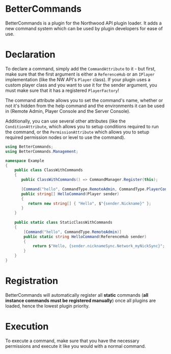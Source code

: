 # BetterCommands
BetterCommands is a plugin for the Northwood API plugin loader. It adds a new command system which can be used by plugin developers for ease of use.

# Declaration
To declare a command, simply add the `CommandAttribute` to it - but first, make sure that the first argument is either a `ReferenceHub` or an `IPlayer` implementation (like the NW API's `Player` class). If your plugin uses a custom player class and you want to use it for the sender argument, you must make sure that it has a registered `PlayerFactory`!

The command attribute allows you to set the command's name, whether or not it's hidden from the help command and the environments it can be used in (Remote Admin, Player Console and the Server Console).

Additionally, you can use several other attributes (like the `ConditionAttribute`, which allows you to setup conditions required to run the command, or the `PermissionAttribute` which allows you to setup required permission nodes or level to use the command).


```csharp
using BetterCommands;
using BetterCommands.Management;

namespace Example
{
    public class ClassWithCommands
    {
       public ClassWithCommands() => CommandManager.Register(this);
       
       [Command("hello", CommandType.RemoteAdmin, CommandType.PlayerConsole)]
       public string[] HelloCommand(Player sender)
       {
          return new string[] { "Hello", $"{sender.Nickname}" };
       }
    }
    
    public static class StaticClassWithCommands
    {
        [Command("hello", CommandType.RemoteAdmin)]
        public static string HelloCommand(ReferenceHub sender)
        {
            return $"Hello, {sender.nicknameSync.Network_myNickSync}";
        }
    }
}
```

# Registration
BetterCommands will automatically register all **static** commands (**all instance commands must be registered manually**) once all plugins are loaded, hence the lowest plugin priority.

# Execution
To execute a command, make sure that you have the necessary permissions and execute it like you would with a normal command.
